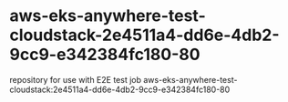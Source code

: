# aws-eks-anywhere-test-cloudstack-2e4511a4-dd6e-4db2-9cc9-e342384fc180-80
repository for use with E2E test job aws-eks-anywhere-test-cloudstack:2e4511a4-dd6e-4db2-9cc9-e342384fc180-80
